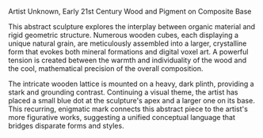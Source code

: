 Artist Unknown, Early 21st Century
Wood and Pigment on Composite Base

This abstract sculpture explores the interplay between organic material and rigid geometric structure. Numerous wooden cubes, each displaying a unique natural grain, are meticulously assembled into a larger, crystalline form that evokes both mineral formations and digital voxel art. A powerful tension is created between the warmth and individuality of the wood and the cool, mathematical precision of the overall composition.

The intricate wooden lattice is mounted on a heavy, dark plinth, providing a stark and grounding contrast. Continuing a visual theme, the artist has placed a small blue dot at the sculpture's apex and a larger one on its base. This recurring, enigmatic mark connects this abstract piece to the artist's more figurative works, suggesting a unified conceptual language that bridges disparate forms and styles.